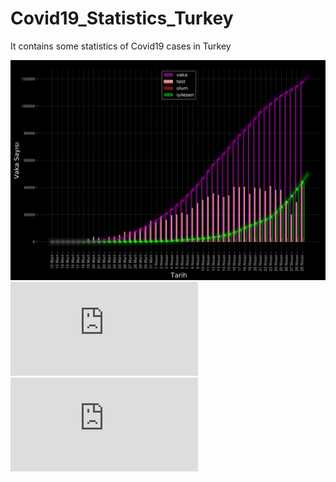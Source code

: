 # Covid19_Statistics_Turkey
It contains some statistics of Covid19 cases in Turkey

![alt text](https://github.com/onurhdogan/Covid19_Statistics_Turkey/blob/master/covid.png)
![alt text](https://github.com/onurhdogan/Covid19_Statistics_Turkey/blob/master/covid3.pdf)
![alt text](https://github.com/onurhdogan/Covid19_Statistics_Turkey/blob/master/covid9.pdf)
